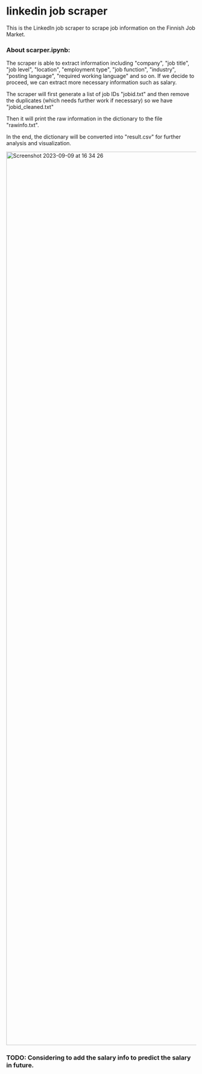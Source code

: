 # linkedin job scraper

This is the LinkedIn job scraper to scrape job information on the Finnish Job Market.

### About scarper.ipynb:

The scraper is able to extract information including "company", "job title", "job level", "location", "employment type", "job function", "industry", "posting language", "required working language" and so on. If we decide to proceed, we can extract more necessary information such as salary.

The scraper will first generate a list of job IDs "jobid.txt" and then remove the duplicates (which needs further work if necessary) so we have "jobid_cleaned.txt"

Then it will print the raw information in the dictionary to the file "rawinfo.txt".

In the end, the dictionary will be converted into "result.csv" for further analysis and visualization.

<img width="2364" alt="Screenshot 2023-09-09 at 16 34 26" src="https://github.com/chaowang0524/linkedin_scraper/assets/85655614/76a13d22-cb6b-43d9-9d70-a8d14bbb6a8d">

### TODO: Considering to add the salary info to predict the salary in future.
